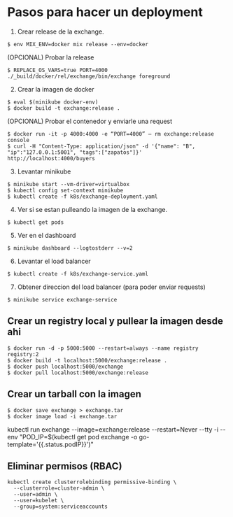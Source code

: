 # Pasos para hacer un deployment

1. Crear release de la exchange.
```
$ env MIX_ENV=docker mix release --env=docker
```

(OPCIONAL) Probar la release
```
$ REPLACE_OS_VARS=true PORT=4000 ./_build/docker/rel/exchange/bin/exchange foreground
```

2. Crear la imagen de docker
```
$ eval $(minikube docker-env)
$ docker build -t exchange:release .
```

(OPCIONAL) Probar el contenedor y enviarle una request
```
$ docker run -it -p 4000:4000 -e “PORT=4000” — rm exchange:release console
$ curl -H "Content-Type: application/json" -d '{"name": "B", "ip":"127.0.0.1:5001", "tags":["zapatos"]}' http://localhost:4000/buyers
```

3. Levantar minikube
```
$ minikube start --vm-driver=virtualbox
$ kubectl config set-context minikube
$ kubectl create -f k8s/exchange-deployment.yaml
```

4. Ver si se estan pulleando la imagen de la exchange.
```
$ kubectl get pods
```

5. Ver en el dashboard
```
$ minikube dashboard --logtostderr --v=2
```

6. Levantar el load balancer
```
$ kubectl create -f k8s/exchange-service.yaml
```

7. Obtener direccion del load balancer (para poder enviar requests)
```
$ minikube service exchange-service
```
## Crear un registry local y pullear la imagen desde ahi
```
$ docker run -d -p 5000:5000 --restart=always --name registry registry:2
$ docker build -t localhost:5000/exchange:release .
$ docker push localhost:5000/exchange
$ docker pull localhost:5000/exchange:release
```

## Crear un tarball con la imagen
```
$ docker save exchange > exchange.tar
$ docker image load -i exchange.tar
```
kubectl run exchange --image=exchange:release --restart=Never --tty -i --env "POD_IP=$(kubectl get pod exchange -o go-template='{{.status.podIP}}')"

## Eliminar permisos (RBAC)
```
kubectl create clusterrolebinding permissive-binding \
  --clusterrole=cluster-admin \
  --user=admin \
  --user=kubelet \
  --group=system:serviceaccounts
```
